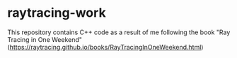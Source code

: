 # raytracing-work
This repository contains C++ code as a result of me following the book "Ray Tracing in One Weekend" (https://raytracing.github.io/books/RayTracingInOneWeekend.html)
